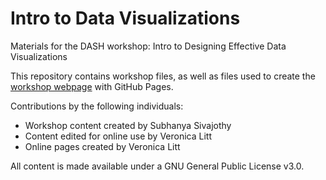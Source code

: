 # Intro to Data Visualizations
Materials for the DASH workshop: Intro to Designing Effective Data Visualizations 

This repository contains workshop files, as well as files used to create the [workshop webpage](https://scds.github.io/intro-data-viz) with GitHub Pages. 


Contributions by the following individuals: 
- Workshop content created by Subhanya Sivajothy 
- Content edited for online use by Veronica Litt
- Online pages created by Veronica Litt


  
All content is made available under a GNU General Public License v3.0.
